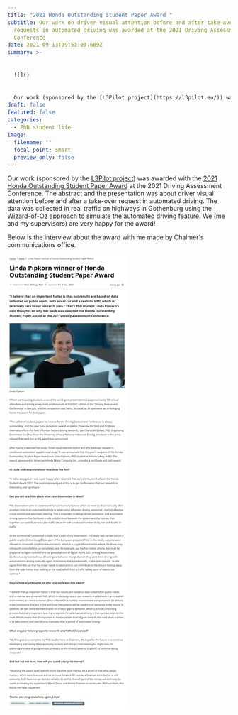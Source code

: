 ```yaml
---
title: "2021 Honda Outstanding Student Paper Award "
subtitle: Our work on driver visual attention before and after take-over
  requests in automated driving was awarded at the 2021 Driving Assessment
  Conference
date: 2021-09-13T09:53:03.609Z
summary: >-
  

  ![]()


  Our work (sponsored by the [L3Pilot project](https://l3pilot.eu/)) was awarded with the [2021 Honda Outstanding Student Paper Award](https://drivingassessment.uiowa.edu/past-conferences/driving-assessment-2021/2021-honda-outstanding-student-paper-award-winners) at the 2021 Driving Assessment Conference.   <!--EndFragment-->
draft: false
featured: false
categories:
  - PhD student life
image:
  filename: ""
  focal_point: Smart
  preview_only: false
---
```

Our work (sponsored by the [L3Pilot project](https://l3pilot.eu/)) was awarded with the [2021 Honda Outstanding Student Paper Award](https://drivingassessment.uiowa.edu/past-conferences/driving-assessment-2021/2021-honda-outstanding-student-paper-award-winners) at the 2021 Driving Assessment Conference. The abstract and the presentation was about driver visual attention before and after a take-over request in automated driving. The data was collected in real traffic on highways in Gothenburg using the [Wizard-of-Oz approach](https://en.wikipedia.org/wiki/Wizard_of_Oz_experiment) to simulate the automated driving feature. We (me and my supervisors) are very happy for the award! 

Below is the interview about the award with me made by Chalmer's communications office.    

![](interview_linda.png)